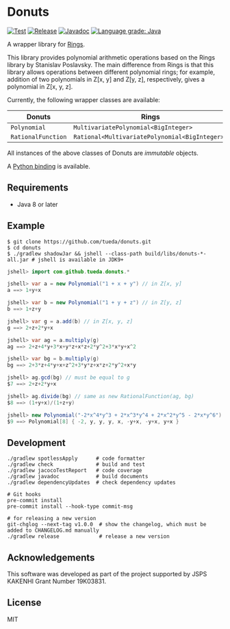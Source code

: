Donuts
======

[![Test](https://github.com/tueda/donuts/workflows/Test/badge.svg?branch=main)](https://github.com/tueda/donuts/actions?query=branch:main)
[![Release](https://jitpack.io/v/tueda/donuts.svg)](https://jitpack.io/#tueda/donuts)
[![Javadoc](https://img.shields.io/badge/javadoc-latest-brightgreen.svg)](https://jitpack.io/com/github/tueda/donuts/latest/javadoc/)
[![Language grade: Java](https://img.shields.io/lgtm/grade/java/g/tueda/donuts.svg?logo=lgtm&logoWidth=18)](https://lgtm.com/projects/g/tueda/donuts/context:java)

A wrapper library for [Rings](https://github.com/PoslavskySV/rings).

This library provides polynomial arithmetic operations based on the Rings
library by Stanislav Poslavsky. The main difference from Rings is that this library
allows operations between different polynomial rings; for example, addition of
two polynomials in Z[x,&nbsp;y] and Z[y,&nbsp;z], respectively, gives a
polynomial in Z[x,&nbsp;y,&nbsp;z].

Currently, the following wrapper classes are available:

| Donuts             | Rings                                          |
| ------------------ | ---------------------------------------------- |
| `Polynomial`       | `MultivariatePolynomial<BigInteger>`           |
| `RationalFunction` | `Rational<MultivariatePolynomial<BigInteger>>` |

All instances of the above classes of Donuts are *immutable* objects.

A [Python binding](https://github.com/tueda/donuts-python) is available.


Requirements
------------

- Java 8 or later


Example
-------

```shell
$ git clone https://github.com/tueda/donuts.git
$ cd donuts
$ ./gradlew shadowJar && jshell --class-path build/libs/donuts-*-all.jar # jshell is available in JDK9+
```
```java
jshell> import com.github.tueda.donuts.*

jshell> var a = new Polynomial("1 + x + y") // in Z[x, y]
a ==> 1+y+x

jshell> var b = new Polynomial("1 + y + z") // in Z[y, z]
b ==> 1+z+y

jshell> var g = a.add(b) // in Z[x, y, z]
g ==> 2+z+2*y+x

jshell> var ag = a.multiply(g)
ag ==> 2+z+4*y+3*x+y*z+x*z+2*y^2+3*x*y+x^2

jshell> var bg = b.multiply(g)
bg ==> 2+3*z+4*y+x+z^2+3*y*z+x*z+2*y^2+x*y

jshell> ag.gcd(bg) // must be equal to g
$7 ==> 2+z+2*y+x

jshell> ag.divide(bg) // same as new RationalFunction(ag, bg)
$8 ==> (1+y+x)/(1+z+y)

jshell> new Polynomial("-2*x^4*y^3 + 2*x^3*y^4 + 2*x^2*y^5 - 2*x*y^6").factors()
$9 ==> Polynomial[8] { -2, y, y, y, x, -y+x, -y+x, y+x }
```

Development
-----------

```shell
./gradlew spotlessApply      # code formatter
./gradlew check              # build and test
./gradlew jacocoTestReport   # code coverage
./gradlew javadoc            # build documents
./gradlew dependencyUpdates  # check dependency updates

# Git hooks
pre-commit install
pre-commit install --hook-type commit-msg

# for releasing a new version
git-chglog --next-tag v1.0.0  # show the changelog, which must be added to CHANGELOG.md manually
./gradlew release             # release a new version
```


Acknowledgements
----------------

This software was developed as part of the project supported by JSPS KAKENHI Grant Number 19K03831.


License
-------

MIT
